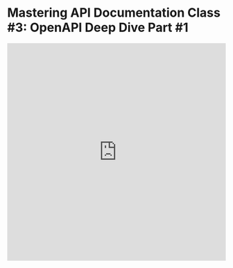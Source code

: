 # Mastering API Documentation Class #3: OpenAPI Deep Dive Part #1

<iframe id='mh-iframe' width='100%' height='500' src='https://merithub.com/embed/zVhQkzz.o3Zm92NGHuT7xX-KHn573afajmjf4A9yEbK7rqMtziHVevc_Qp9FY5Zx2M5p3DgMsSDQZVbVzjWGG5pGogAyDJVoMCE67NGO9uFXM7ov' title='MeritHub content player' frameborder='0' allow='accelerometer'></iframe>
